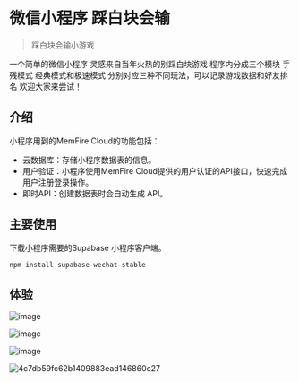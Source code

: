 # 微信小程序 踩白块会输

> 踩白块会输小游戏

一个简单的微信小程序 灵感来自当年火热的别踩白块游戏 程序内分成三个模块 手残模式 经典模式和极速模式 分别对应三种不同玩法，可以记录游戏数据和好友排名
 欢迎大家来尝试！
 

## 介绍

小程序用到的MemFire Cloud的功能包括：
- 云数据库：存储小程序数据表的信息。
- 用户验证：小程序使用MemFire Cloud提供的用户认证的API接口，快速完成用户注册登录操作。
- 即时API：创建数据表时会自动生成 API。

## 主要使用

下载小程序需要的Supabase 小程序客户端。

```
npm install supabase-wechat-stable

```


## 体验
![image](https://user-images.githubusercontent.com/56021673/190543078-ea635af7-61ed-4af0-9136-cab3b7f8c81d.png)

![image](https://user-images.githubusercontent.com/56021673/190543103-07ef01ef-cc38-4673-995d-ea5ecfeb77d3.png)

![image](https://user-images.githubusercontent.com/56021673/190543125-e077d51a-067c-44f7-ab0a-513caef8d660.png)


![4c7db59fc62b1409883ead146860c27](https://user-images.githubusercontent.com/56021673/190543189-dbbf8ac0-0b4a-448f-b50c-4e69d6559136.jpg)




